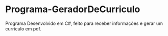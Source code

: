 # Programa-GeradorDeCurriculo
Programa Desenvolvido em C#, feito para receber informações e gerar um currículo em pdf.
